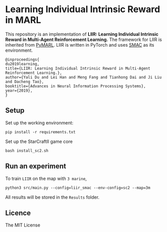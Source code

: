 # Learning Individual Intrinsic Reward in MARL

This repository is an implementation of **LIIR: Learning Individual Intrinsic Reward in Multi-Agent Reinforcement Learning.** The framework for LIIR is inherited from [PyMARL](https://github.com/oxwhirl/pymarl).  LIIR is written in PyTorch and uses [SMAC](https://github.com/oxwhirl/smac) as its environment.

```
@inproceedings{
du2019learning,
title={LIIR: Learning Individual Intrinsic Reward in Multi-Agent Reinforcement Learning.},
author={Yali Du and Lei Han and Meng Fang and Tianhong Dai and Ji Liu and Dacheng Tao},
booktitle={Advances in Neural Information Processing Systems},
year={2019},
}
```



## Setup

Set up the working environment:

```shell
pip install -r requirements.txt 
```

Set up the StarCraftII game core

```shell
bash install_sc2.sh  
```

## Run an experiment 

To train `LIIR`  on the map with `3 marine`, 

```shell
python3 src/main.py --config=liir_smac --env-config=sc2 --map=3m  
```

All results will be stored in the `Results` folder.



## Licence

The MIT License


